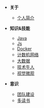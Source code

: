 
- **关于**
     - [个人简介](/wiki/home)

- **知识&技能**
    - [Java]({{baseDomain}}?sidebar=learn-java)
    - [Js]({{baseDomain}}?sidebar=learn-js)
    - [Docker]({{baseDomain}}?sidebar=learn-docker)
    - [计数机网络](/wiki/information/web)
    - [大数据]({{baseDomain}}?sidebar=massive_data)  
    - [技术牛人](/wiki/information/oxen)
    - [视觉微观]({{baseDomain}}?sidebar=microcosmic)

- **意识**
   - [团队建设]({{baseDomain}}?sidebar=team)
   - [多读书](/wiki/information/books)